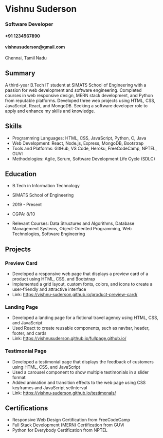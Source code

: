 # Vishnu Suderson
### Software Developer
#### +91 1234567890
#### vishnusuderson@gmail.com
Chennai, Tamil Nadu

## Summary
A third-year B.Tech IT student at SIMATS School of Engineering with a passion for web development and software engineering. Completed courses in web responsive design, MERN stack development, and Python from reputable platforms. Developed three web projects using HTML, CSS, JavaScript, React, and MongoDB. Seeking a software developer role to apply and enhance my skills and knowledge.

## Skills

- Programming Languages: HTML, CSS, JavaScript, Python, C, Java
- Web Development: React, Node.js, Express, MongoDB, Bootstrap
- Tools and Platforms: GitHub, VS Code, Heroku, FreeCodeCamp, NPTEL, GUVI
- Methodologies: Agile, Scrum, Software Development Life Cycle (SDLC)

## Education
- B.Tech in Information Technology
- SIMATS School of Engineering
- 2019 - Present

- CGPA: 8/10
- Relevant Courses: Data Structures and Algorithms, Database Management Systems, Object-Oriented Programming, Web Technologies, Software Engineering

## Projects
### Preview Card

- Developed a responsive web page that displays a preview card of a product using HTML, CSS, and Bootstrap
- Implemented a grid layout, custom fonts, colors, and icons to create a user-friendly and attractive interface
- Link: https://vishnu-suderson.github.io/product-preview-card/ 

### Landing Page

- Developed a landing page for a fictional travel agency using HTML, CSS, and JavaScript
- Used React to create reusable components, such as navbar, header, footer, and cards
- Link:  https://vishnusuderson.github.io/fullpage.github.io/

### Testimonial Page

- Developed a testimonial page that displays the feedback of customers using HTML, CSS, and JavaScript
- Used a carousel component to show multiple testimonials in a slider format
- Added animation and transition effects to the web page using CSS keyframes and JavaScript setInterval
- Link: https://vishnu-suderson.github.io/testimonals/

## Certifications

- Responsive Web Design Certification from FreeCodeCamp
- Full Stack Development (MERN) Certification from GUVI
- Python for Everybody Certification from NPTEL

<!---
vishnusuderson/vishnusuderson is a ✨ special ✨ repository because its `README.md` (this file) appears on your GitHub profile.
You can click the Preview link to take a look at your changes.
--->
